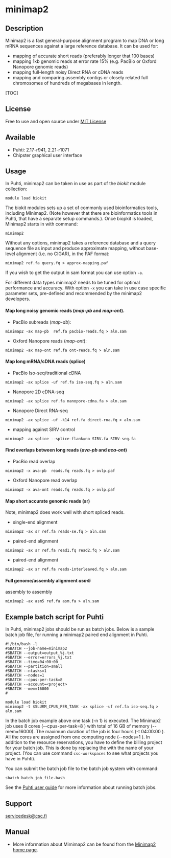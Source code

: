# minimap2


## Description

Minimap2 is a fast general-purpose alignment program to map DNA or long mRNA sequences against a large reference database.
It can be used for:

*    mapping of accurate short reads (preferably longer that 100 bases)
*    mapping 1kb genomic reads at error  rate 15% (e.g. PacBio or Oxford Nanopore genomic reads)
*    mapping full-length noisy Direct RNA or cDNA reads
*    mapping and comparing assembly contigs or closely related full chromosomes of hundreds of megabases in length.

[TOC]

## License

Free to use and open source under [MIT License](https://raw.githubusercontent.com/lh3/minimap2/master/LICENSE.txt)

## Available

-   Puhti: 2.17-r941, 2.21-r1071
-   Chipster graphical user interface


## Usage

In Puhti, minimap2 can be taken in use as part of the _biokit_ module collection:

```text
module load biokit
```
The biokit modules sets up a set of commonly used bioinformatics tools, including MInimap2. (Note however that there are bioinformatics tools in Puhti, that have a separate setup commands.).
Once biopkit is loaded, Minimap2 starts in with command:

```text
minimap2
```
Without any options, minimap2 takes a reference database and a query sequence file as input and produce approximate mapping, without base-level alignment (i.e. no CIGAR), in the PAF format:
```text
minimap2 ref.fa query.fq > approx-mapping.paf
```
If you wish to get the output in sam format you can use option `-a`.

For different data types minimap2 needs to be tuned for optimal performance and accuracy.
With option `-x` you can take in use case specific parameter sets, pre-defined and recommended by the minimap2 developers.
 
####  Map long noisy genomic reads (_map-pb_ and _map-ont_). 

*   PacBio subreads (_map-db_):
```text
minimap2 -ax map-pb  ref.fa pacbio-reads.fq > aln.sam
```

*   Oxford Nanopore reads (_map-ont_):
```text
minimap2 -ax map-ont ref.fa ont-reads.fq > aln.sam 
```

####  Map long mRNA/cDNA reads (splice)

*   PacBio Iso-seq/traditional cDNA
```text
minimap2 -ax splice -uf ref.fa iso-seq.fq > aln.sam
``` 

*   Nanopore 2D cDNA-seq
```text
minimap2 -ax splice ref.fa nanopore-cdna.fa > aln.sam
```

*   Nanopore Direct RNA-seq
```text
minimap2 -ax splice -uf -k14 ref.fa direct-rna.fq > aln.sam
```
 
*   mapping against SIRV control
```text
minimap2 -ax splice --splice-flank=no SIRV.fa SIRV-seq.fa
```

#### Find overlaps between long reads (_ava-pb_ and _aca-ont_)
*   PacBio read overlap
```text
minimap2 -x ava-pb  reads.fq reads.fq > ovlp.paf
```
*   Oxford Nanopore read overlap
```text
minimap2 -x ava-ont reads.fq reads.fq > ovlp.paf
```

####  Map short accurate genomic reads (sr)
Note, minimap2 does work well with short spliced reads.

*   single-end alignment
```text
minimap2 -ax sr ref.fa reads-se.fq > aln.sam
```
*   paired-end alignment
```text
minimap2 -ax sr ref.fa read1.fq read2.fq > aln.sam
```
*   paired-end alignment
```text
minimap2 -ax sr ref.fa reads-interleaved.fq > aln.sam 
```

####  Full genome/assembly alignment _asm5_
assembly to assembly
```text
minimap2 -ax asm5 ref.fa asm.fa > aln.sam
```

## Example batch script for Puhti

In Puhti, minimap2 jobs should be run as batch jobs. Below is a sample batch job file, 
for running a minimap2 paired end alignment in Puhti.


```text
#!/bin/bash -l
#SBATCH --job-name=minimap2
#SBATCH --output=output_%j.txt
#SBATCH --error=errors_%j.txt
#SBATCH --time=04:00:00
#SBATCH --partition=small
#SBATCH --ntasks=1
#SBATCH --nodes=1  
#SBATCH --cpus-per-task=8
#SBATCH --account=<project>
#SBATCH --mem=16000
#

module load biokit
minimap2 -t $SLURM_CPUS_PER_TASK -ax splice -uf ref.fa iso-seq.fq > aln.sam

```

In the batch job example above one task (-n 1) is executed. The Minimap2 job
uses 8 cores (--cpus-per-task=8 ) with total of 16 GB of memory (--mem=16000).
The maximum duration of the job is four hours (-t 04:00:00 ). All the cores
are assigned from one computing node (--nodes=1 ). In addition to the resource
reservations, you have to define the billing project for your batch job. This
is done by replacing the _<project>_ with the name of your project. (You can
use command `csc-workspaces` to see what projects you have in Puhti).

You can submit the batch job file to the batch job system with command:

```
sbatch batch_job_file.bash
```
See the [Puhti user guide](../computing/running/getting-started.md) for more information about running batch jobs.

## Support

servicedesk@csc.fi

## Manual

*   More information about Mimimap2 can be found from the [Minimap2 home page](https://lh3.github.io/minimap2/).


